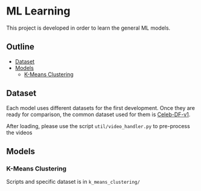 
# ML Learning

This project is developed in order to learn the general ML models.


## Outline

- [Dataset](#dataset)
- [Models](#models)
  - [K-Means Clustering](#k-means-clustering)


## Dataset

Each model uses different datasets for the first development. Once they are ready for comparison, the common dataset used for them is [Celeb-DF-v1](https://github.com/yuezunli/celeb-deepfakeforensics/tree/master/Celeb-DF-v1). 

After loading, please use the script `util/video_handler.py` to pre-process the videos


## Models
### K-Means Clustering

Scripts and specific dataset is in `k_means_clustering/`
